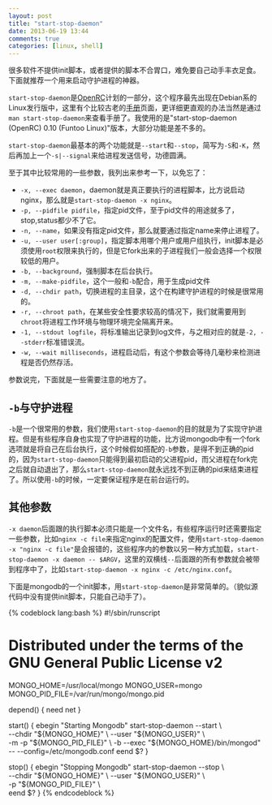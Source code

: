 ```yaml
---
layout: post
title: "start-stop-daemon"
date: 2013-06-19 13:44
comments: true
categories: [linux, shell]
---
```


很多软件不提供init脚本，或者提供的脚本不合胃口，难免要自己动手丰衣足食。下面就推荐一个用来启动守护进程的神器。

`start-stop-daemon`是[OpenRC](http://www.gentoo.org/proj/en/base/openrc/)计划的一部分，这个程序最先出现在Debian系的Linux发行版中，这里有个比较古老的[手册](http://man.he.net/man8/start-stop-daemon)页面，更详细更直观的办法当然是通过`man start-stop-daemon`来查看手册了。我使用的是"start-stop-daemon (OpenRC) 0.10 (Funtoo Linux)"版本，大部分功能是差不多的。

`start-stop-daemon`最基本的两个功能就是`--start`和`--stop`，简写为`-S`和`-K`，然后再加上一个`-s|--signal`来给进程发送信号，功德圆满。

至于其中比较常用的一些参数，我列出来参考一下，以免忘了：

* `-x, --exec daemon`，daemon就是真正要执行的进程脚本，比方说启动nginx，那么就是`start-stop-daemon -x nginx`。
* `-p, --pidfile pidfile`，指定pid文件，至于pid文件的用途就多了，stop,status都少不了它。
* `-n, --name`，如果没有指定pid文件，那么就要通过指定name来停止进程了。
* `-u, --user user[:group]`，指定脚本用哪个用户或用户组执行，init脚本是必须使用`root`权限来执行的，但是它fork出来的子进程我们一般会选择一个权限较低的用户。
* `-b, --background`，强制脚本在后台执行。
* `-m, --make-pidfile`，这个一般和`-b`配合，用于生成pid文件
* `-d, --chdir path`，切换进程的主目录，这个在构建守护进程的时候是很常用的。
* `-r, --chroot path`，在某些安全性要求较高的情况下，我们就需要用到`chroot`将进程工作环境与物理环境完全隔离开来。
* `-1, --stdout logfile`，将标准输出记录到log文件，与之相对应的就是`-2, --stderr`标准错误流。
* `-w, --wait milliseconds`，进程启动后，有这个参数会等待几毫秒来检测进程是否仍然存活。

参数说完，下面就是一些需要注意的地方了。

## `-b`与守护进程

`-b`是一个很常用的参数，我们使用`start-stop-daemon`的目的就是为了实现守护进程。但是有些程序自身也实现了守护进程的功能，比方说mongodb中有一个fork选项就是将自己在后台执行，这个时候假如搭配的`-b`参数，是得不到正确的pid的，因为`start-stop-daemon`只能得到最初启动的父进程pid，而父进程在fork完之后就自动退出了，那么`start-stop-daemon`就永远找不到正确的pid来结束进程了。所以使用`-b`的时候，一定要保证程序是在前台运行的。

## 其他参数

`-x daemon`后面跟的执行脚本必须只能是一个文件名，有些程序运行时还需要指定一些参数，比如`nginx -c file`来指定nginx的配置文件，使用`start-stop-daemon -x "nginx -c file"`是会报错的，这些程序内的参数以另一种方式加载，`start-stop-daemon -x daemon -- $ARGV`，这里的双横线`--`后面跟的所有参数就会被带到程序中了，比如`start-stop-daemon -x nginx -c /etc/nginx.conf`。

下面是mongodb的一个init脚本，用`start-stop-daemon`是非常简单的。（貌似源代码中没有提供init脚本，只能自己动手了）。

{% codeblock lang:bash %}
#!/sbin/runscript
# Distributed under the terms of the GNU General Public License v2

MONGO_HOME=/usr/local/mongo
MONGO_USER=mongo
MONGO_PID_FILE=/var/run/mongo/mongo.pid

depend() {
    need net 
}

start() {
    ebegin "Starting Mongodb"
    start-stop-daemon --start       \   
        --chdir  "${MONGO_HOME}"    \   
        --user "${MONGO_USER}"      \   
        -m -p "${MONGO_PID_FILE}"   \   
        -b --exec "${MONGO_HOME}/bin/mongod" -- --config=/etc/mongodb.conf
    eend $?
}

stop() {
    ebegin "Stopping Mongodb"
    start-stop-daemon --stop        \   
        --chdir "${MONGO_HOME}"     \   
        --user "${MONGO_USER}"      \   
        -p "${MONGO_PID_FILE}"      \   
    eend $?
}
{% endcodeblock %}